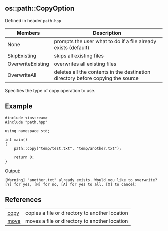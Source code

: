 ## os::path::CopyOption
Defined in header `path.hpp`

| Members | Description |
| --- | --- |
| None | prompts the user what to do if a file already exists (default) |
| SkipExisting | skips all existing files |
| OverwriteExisting | overwrites all existing files |
| OverwriteAll | deletes all the contents in the destination directory before copying the source |

Specifies the type of copy operation to use.

## Example
```
#include <iostream>
#include "path.hpp"

using namespace std;

int main()
{
    path::copy("temp/test.txt", "temp/another.txt");

    return 0;
}
```
Output:
```
[Warning] "another.txt" already exists. Would you like to overwrite?
[Y] for yes, [N] for no, [A] for yes to all, [X] to cancel:
```

## References
| | |
| --- | --- |
| [copy](../Functions/copy.md) | copies a file or directory to another location |
| [move](../Functions/move.md) | moves a file or directory to another location |